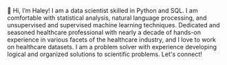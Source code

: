  👋 Hi, I’m Haley! I am a data scientist skilled in Python and SQL. I am comfortable with statistical analysis, natural language processing, and unsupervised and supervised machine learning techniques. Dedicated and seasoned healthcare professional with nearly a decade of hands-on experience in various facets of the healthcare industry, and I love to work on healthcare datasets. I am a problem solver with experience developing logical and organized solutions to scientific problems. Let's connect!

<!---
hallen07/hallen07 is a ✨ special ✨ repository because its `README.md` (this file) appears on your GitHub profile.
You can click the Preview link to take a look at your changes.
--->

